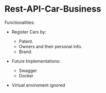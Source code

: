 # Rest-API-Car-Business

Functionalities:

* Register Cars by:
  * Patent.
  * Owners and their personal info.
  * Brand.

* Future Implementations:
  * Swagger
  * Docker
  

* Virtual enviroment ignored
